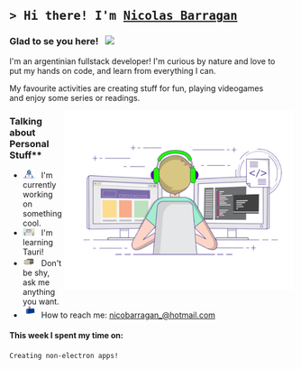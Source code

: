 [personal_site]: https://nicobgn.github.io
[linkedin]: https://www.linkedin.com/in/nicobgn/

## <samp> &gt; Hi there! I'm [Nicolas Barragan][personal_site] </samp>

### Glad to se you here! &nbsp; <img src="https://media.giphy.com/media/hvRJCLFzcasrR4ia7z/giphy.gif" width="25">

I'm an argentinian fullstack developer! I'm curious by nature and love to \
put my hands on code, and learn from everything I can.

My favourite activities are creating stuff for fun, playing videogames \
and enjoy some series or readings.


<img align="right" alt="GIF" src="https://github.com/Nicobgn/Nicobgn/blob/main/assets/coding.gif?raw=true" width="408" height="318" />

### Talking about Personal Stuff**

- <img src="https://github.com/Nicobgn/Nicobgn/blob/main/assets/developer.gif?raw=true" width="21" />&nbsp;&nbsp; I'm currently working on something cool.
- <img src="https://github.com/Nicobgn/Nicobgn/blob/main/assets/lightning.gif?raw=true" width="21" />&nbsp;&nbsp; I'm learning Tauri!
- <img src="https://github.com/Nicobgn/Nicobgn/blob/main/assets/message.gif?raw=true" width="21" />&nbsp;&nbsp; Don't be shy, ask me anything you want.
- <img src="https://github.com/Nicobgn/Nicobgn/blob/main/assets/letterbox.gif?raw=true" width="21" />&nbsp;&nbsp; How to reach me: nicobarragan_@hotmail.com

#### This week I spent my time on:

```txt
Creating non-electron apps!
```


